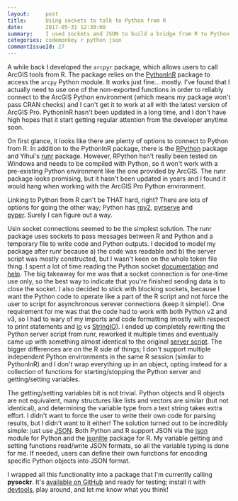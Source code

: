```yaml
---
layout:     post
title:      Using sockets to talk to Python from R
date:       2017-05-31 12:30:00
summary:    I used sockets and JSON to build a bridge from R to Python.
categories: codemonkey r python json
commentIssueId: 27
---
```


A while back I developed the `arcpyr` package, which allows users to call 
ArcGIS tools from R. The package relies on the 
[PythonInR](cran.r-project.org/package=PythonInR) package to 
access the `arcpy` Python module. It works just fine... mostly. I've found 
that I actually need to use one of the non-exported functions in order to
reliably connect to the ArcGIS Python environment (which means my package 
won't pass CRAN checks) and I can't get it to work at all with the latest
version of ArcGIS Pro. PythonInR hasn't been updated in a long time, and
I don't have high hopes that it start getting regular attention from the
developer anytime soon.

On first glance, it looks like there are plenty of options to connect to
Python from R. In addition to the PythonInR package, there is the 
[RPython](cran.r-project.org/package=rPython) package and Yihui's 
[runr](github.com/yihui/runr) package. However, RPython hsn't 
really been tested on Windows and needs to be compiled with Python, so it
won't work with a pre-existing Python environment like the one provided by 
ArcGIS. The runr package looks promising, but it hasn't been updated in
years and I found it would hang when working with the ArcGIS Pro Python
environment.

Linking to Python from R can't be THAT hard, right? There are lots of options
for going the other way; Python has [rpy2](rpy2.bitbucket.io), 
[pyrserve](pypi.python.org/pypi/pyRserve) and  
[pyper](pypi.python.org/pypi/PypeR/1.1.0). Surely I can figure out a way.

Usin socket connections seemed to be the simplest solution. The runr
package uses sockets to pass messages between R and Python and a 
temporary file to write code and Python outputs. I decided to model
my package after runr because a) the code was readable and b) the server
script was mostly constructed, but I wasn't keen on the whole token file
thing. I spent a lot of time reading the Python socket
[documentation](docs.python.org/3/library/socket.html) and
[help](https://docs.python.org/2/howto/sockets.html). The big takeaway for me
was that a socket connection is for one-time use only, so the best way to 
indicate that you're finished sending data is to close the socket. I also 
decided to stick with blocking sockets, because I want the Python code to
operate like a part of the R script and not force the user to script for
asynchronous serever connections (keep it simple!). One 
requirement for me was that the code had to work with both Python v2 and v3,
so I had to wary of my imports and code formatting (mostly with respect to 
print statements and [io](docs.python.org/3/library/io.html) vs
[StringIO](docs.python.org/2/library/stringio.html)). I ended up completely 
rewriting the Python server script from runr, reworked it multiple times and 
eventually came up with something almost identical to the original 
[server script](github.com/yihui/runr/blob/master/inst/lang/python_socket.py). 
The bigger differences are on the R side of things; I don't
support multiple independent Python environments in the same R session 
(similar to PythonInR) and I don't wrap everything up in an object, opting
instead for a collection of functions for starting/stopping the Python server
and getting/setting variables.

The getting/setting variables bit is not trivial. Python objects and R objects
are not equivalent, many structures like lists and vectors are similar 
(but not identical), and determining the variable type from a text string takes
extra effort. I didn't want to force the user to write their own code for parsing
results, but I didn't want to it either! The solution turned out to be incredibly 
simple: just use [JSON](www.json.org). Both Python and R support JSON via the 
[json](docs.python.org/3/library/json.html) module for Python and the 
[jsonlite](cran.r-project.org/package=jsonlite) package for R. My variable getting 
and setting functions read/write JSON formats, so all the variable typing is done 
for me. If needed, users can define their own functions for encoding specific Python 
objects into JSON format.

I wrapped all this functionality into a package that I'm currently calling 
**pysockr**. It's [available on GitHub](github.com/mkoohafkan/pysockr) and ready for
testing; install it with [devtools](cran.r-project.org/package=devtools), play around, 
and let me know what you think!
